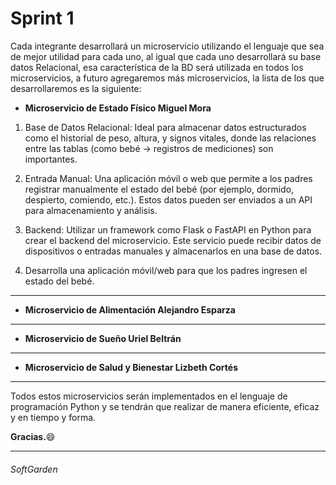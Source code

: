 # Sprint 1

Cada integrante desarrollará un microservicio utilizando el lenguaje que sea de mejor utilidad para cada uno, al igual que cada uno desarrollará su base datos Relacional, esa característica de la BD será utilizada en todos los microservicios, a futuro agregaremos más microservicios, la lista de los que desarrollaremos es la siguiente:

- **Microservicio de Estado Físico Miguel Mora**
1. Base de Datos Relacional: Ideal para almacenar datos estructurados como el historial de peso, altura, y signos vitales, donde las relaciones entre las tablas (como bebé -> registros de mediciones) son importantes.

2. Entrada Manual: Una aplicación móvil o web que permite a los padres registrar manualmente el estado del bebé (por ejemplo, dormido, despierto, comiendo, etc.). Estos datos pueden ser enviados a un API para almacenamiento y análisis.

3. Backend: Utilizar un framework como Flask o FastAPI en Python para crear el backend del microservicio. Este servicio puede recibir datos de dispositivos o entradas manuales y almacenarlos en una base de datos.

4. Desarrolla una aplicación móvil/web para que los padres ingresen el estado del bebé.

------------

- **Microservicio de Alimentación Alejandro Esparza**

------------

- **Microservicio de Sueño Uriel Beltrán**

------------

- **Microservicio de Salud y Bienestar Lizbeth Cortés**

------------


Todos estos microservicios serán implementados en el lenguaje de programación Python y se tendrán que realizar de manera eficiente, eficaz y en tiempo y forma.

**Gracias.**:smile:

------------
###### SoftGarden


